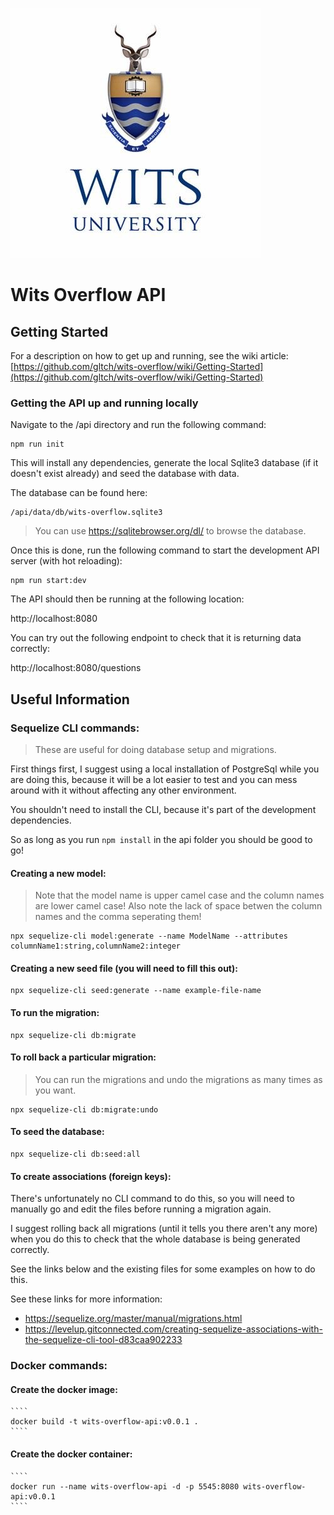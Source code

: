 ![](../assets/images/logo_square.jpg)

# Wits Overflow API

## Getting Started

For a description on how to get up and running, see the wiki article:
[https://github.com/gltch/wits-overflow/wiki/Getting-Started](https://github.com/gltch/wits-overflow/wiki/Getting-Started)


### Getting the API up and running locally

Navigate to the /api directory and run the following command:

````
npm run init
````

This will install any dependencies, generate the local Sqlite3 database 
(if it doesn't exist already) and seed the database with data.

The database can be found here:

````
/api/data/db/wits-overflow.sqlite3
````
> You can use https://sqlitebrowser.org/dl/ to browse the database.

Once this is done, run the following command to start the development 
API server (with hot reloading):

````
npm run start:dev
````

The API should then be running at the following location:

http://localhost:8080

You can try out the following endpoint to check that it is returning
data correctly:

http://localhost:8080/questions


## Useful Information

### Sequelize CLI commands:

> These are useful for doing database setup and migrations.

First things first, I suggest using a local installation of PostgreSql while
you are doing this, because it will be a lot easier to test and you can mess
around with it without affecting any other environment.

You shouldn't need to install the CLI, because it's part of the development
dependencies.

So as long as you run ``npm install`` in the api folder you should be good 
to go!

#### Creating a new model:

> Note that the model name is upper camel case and the column names are lower camel case! Also note the lack of space betwen the column names and the comma seperating them!

   ````
   npx sequelize-cli model:generate --name ModelName --attributes columnName1:string,columnName2:integer
   ````

#### Creating a new seed file (you will need to fill this out):

````
npx sequelize-cli seed:generate --name example-file-name
````

#### To run the migration:

````
npx sequelize-cli db:migrate
````

#### To roll back a particular migration:

> You can run the migrations and undo the migrations as many times as you want.

````
npx sequelize-cli db:migrate:undo
````

#### To seed the database:

````
npx sequelize-cli db:seed:all
````

#### To create associations (foreign keys):

There's unfortunately no CLI command to do this,
so you will need to manually go and edit the files before running a migration 
again.

I suggest rolling back all migrations (until it tells you there aren't any more) 
when you do this to check that the whole database is being generated correctly.

See the links below and the existing files for some examples on how to do this.

See these links for more information:

- https://sequelize.org/master/manual/migrations.html
- https://levelup.gitconnected.com/creating-sequelize-associations-with-the-sequelize-cli-tool-d83caa902233


### Docker commands:

#### Create the docker image: 

    ````
    docker build -t wits-overflow-api:v0.0.1 .
    ````

#### Create the docker container: 

    ````
    docker run --name wits-overflow-api -d -p 5545:8080 wits-overflow-api:v0.0.1
    ````
